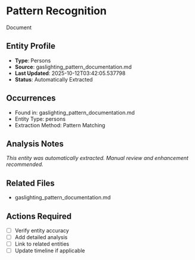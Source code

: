 # Pattern Recognition
Document

## Entity Profile
- **Type**: Persons
- **Source**: gaslighting_pattern_documentation.md
- **Last Updated**: 2025-10-12T03:42:05.537798
- **Status**: Automatically Extracted

## Occurrences
- Found in: gaslighting_pattern_documentation.md
- Entity Type: persons
- Extraction Method: Pattern Matching

## Analysis Notes
*This entity was automatically extracted. Manual review and enhancement recommended.*

## Related Files
- gaslighting_pattern_documentation.md

## Actions Required
- [ ] Verify entity accuracy
- [ ] Add detailed analysis
- [ ] Link to related entities
- [ ] Update timeline if applicable
